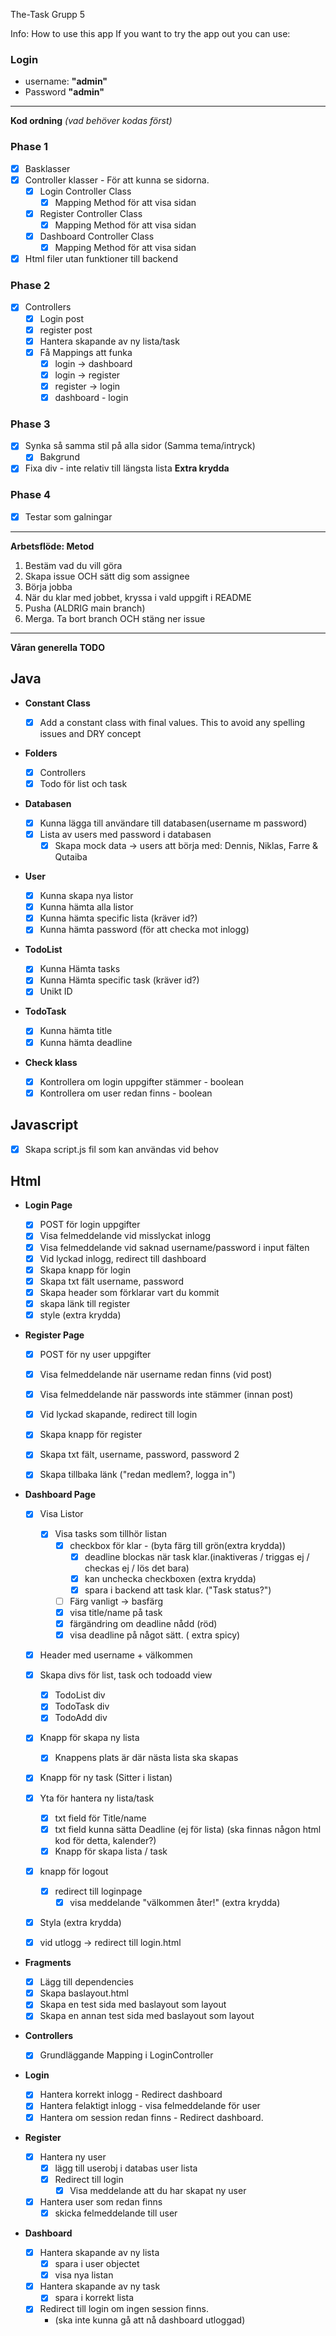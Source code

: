 The-Task Grupp 5

Info:
How to use this app
If you want to try the app out you can use:

### Login  
- username: **"admin"**
- Password **"admin"**

_______________________
**Kod ordning** *(vad behöver kodas först)*

### **Phase 1**

- [x] Basklasser
- [x] Controller klasser - För att kunna se sidorna.
    - [x] Login Controller Class
        - [x] Mapping Method för att visa sidan
    - [x] Register Controller Class
        - [x] Mapping Method för att visa sidan
    - [x] Dashboard Controller Class
        - [x] Mapping Method för att visa sidan
- [x] Html filer utan funktioner till backend

### **Phase 2**

- [x] Controllers
    - [x] Login post
    - [x] register post
    - [x] Hantera skapande av ny lista/task
    - [x] Få Mappings att funka
        - [x] login -> dashboard
        - [x] login -> register
        - [x] register -> login
        - [x] dashboard - login

### **Phase 3**

- [x] Synka så samma stil på alla sidor (Samma tema/intryck)
    - [x] Bakgrund
- [x] Fixa div - inte relativ till längsta lista **Extra krydda**

### **Phase 4**

- [x] Testar som galningar

_______________________

**Arbetsflöde: Metod**

1. Bestäm vad du vill göra
2. Skapa issue OCH sätt dig som assignee
3. Börja jobba
4. När du klar med jobbet, kryssa i vald uppgift i README
5. Pusha (ALDRIG main branch)
6. Merga. Ta bort branch OCH stäng ner issue

_______________________

**Våran generella TODO**

## **Java**

- **Constant Class**
    - [x] Add a constant class with final values. This to avoid any spelling issues and DRY concept

- **Folders**

    - [x] Controllers
    - [x] Todo för list och task

- **Databasen**
    - [x] Kunna lägga till användare till databasen(username m password)
    - [x] Lista av users med password i databasen
        - [x] Skapa mock data -> users att börja med: Dennis, Niklas, Farre & Qutaiba

- **User**
    - [x] Kunna skapa nya listor
    - [x] Kunna hämta alla listor
    - [x] Kunna hämta specific lista (kräver id?)
    - [x] Kunna hämta password (för att checka mot inlogg)

- **TodoList**
    - [x] Kunna Hämta tasks
    - [x] Kunna Hämta specific task (kräver id?)
    - [x] Unikt ID

- **TodoTask**
    - [x] Kunna hämta title
    - [x] Kunna hämta deadline

- **Check klass**
    - [x] Kontrollera om login uppgifter stämmer - boolean
    - [x] Kontrollera om user redan finns - boolean

## **Javascript**

- [x] Skapa script.js fil som kan användas vid behov

## **Html**

- **Login Page**

    - [x] POST för login uppgifter
    - [x] Visa felmeddelande vid misslyckat inlogg
    - [x] Visa felmeddelande vid saknad username/password i input fälten
    - [x] Vid lyckad inlogg, redirect till dashboard
    - [x] Skapa knapp för login
    - [x] Skapa txt fält username, password
    - [x] Skapa header som förklarar vart du kommit
    - [x] skapa länk till register
    - [x] style (extra krydda)

- **Register Page**
    - [x] POST för ny user uppgifter
    - [x] Visa felmeddelande när username redan finns (vid post)
    - [x] Visa felmeddelande när passwords inte stämmer (innan post)
    - [x] Vid lyckad skapande, redirect till login
    - [x] Skapa knapp för register
    - [x] Skapa txt fält, username, password, password 2
    - [x] Skapa tillbaka länk ("redan medlem?, logga in")


- **Dashboard Page**
    - [x] Visa Listor
        - [x] Visa tasks som tillhör listan
            - [x] checkbox för klar - (byta färg till grön(extra krydda))
                - [x] deadline blockas när task klar.(inaktiveras / triggas ej / checkas ej / lös det bara)
                - [x] kan unchecka checkboxen (extra krydda)
                - [x] spara i backend att task klar. ("Task status?")
            - [ ] Färg vanligt -> basfärg
            - [x] visa title/name på task
            - [x] färgändring om deadline nådd (röd)
            - [x] visa deadline på något sätt. ( extra spicy)
    - [x] Header med username + välkommen
    - [x] Skapa divs för list, task och todoadd view
        - [x] TodoList div
        - [x] TodoTask div
        - [x] TodoAdd div
    - [x] Knapp för skapa ny lista
        - [x] Knappens plats är där nästa lista ska skapas
    - [x] Knapp för ny task (Sitter i listan)
    - [x] Yta för hantera ny lista/task
        - [x] txt field för Title/name
        - [x] txt field kunna sätta Deadline (ej för lista) (ska finnas någon html kod för detta, kalender?)
        - [x] Knapp för skapa lista / task
    - [x] knapp för logout
        - [x] redirect till loginpage
            - [x] visa meddelande "välkommen åter!" (extra krydda)
    - [x] Styla (extra krydda)
    - [x] vid utlogg -> redirect till login.html
  

- **Fragments**
    - [x] Lägg till dependencies
    - [x] Skapa baslayout.html
    - [x] Skapa en test sida med baslayout som layout
    - [x] Skapa en annan test sida med baslayout som layout

- **Controllers**
    - [x] Grundläggande Mapping i LoginController

- **Login**
    - [x] Hantera korrekt inlogg - Redirect dashboard
    - [x] Hantera felaktigt inlogg - visa felmeddelande för user
    - [x] Hantera om session redan finns - Redirect dashboard.

- **Register**
    - [x] Hantera ny user
        - [x] lägg till userobj i databas user lista
        - [x] Redirect till login
            - [x] Visa meddelande att du har skapat ny user
    - [x] Hantera user som redan finns
        - [x] skicka felmeddelande till user

- **Dashboard**
    - [x] Hantera skapande av ny lista
        - [x] spara i user objectet
        - [x] visa nya listan
    - [x] Hantera skapande av ny task
        - [x] spara i korrekt lista
    - [x] Redirect till login om ingen session finns.
        - (ska inte kunna gå att nå dashboard utloggad)
